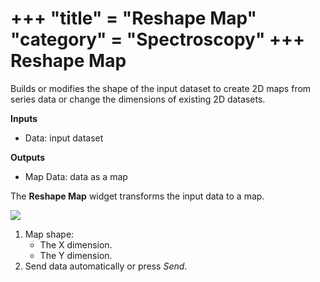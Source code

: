 +++
"title" = "Reshape Map"
"category" = "Spectroscopy"
+++
Reshape Map
===========

Builds or modifies the shape of the input dataset to create 2D maps from series data or change the dimensions of existing 2D datasets.

**Inputs**

- Data: input dataset

**Outputs**

- Map Data: data as a map

The **Reshape Map** widget transforms the input data to a map.

![](../images/Reshape-Map-stamped.png)

1. Map shape:
   - The X dimension.
   - The Y dimension.
2. Send data automatically or press *Send*.
